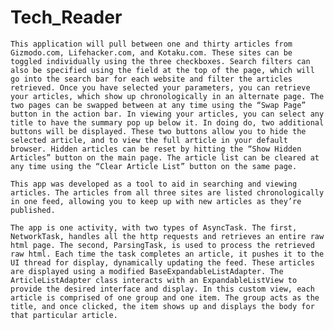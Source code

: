 Tech_Reader
===========

	This application will pull between one and thirty articles from Gizmodo.com, Lifehacker.com, and Kotaku.com. These sites can be toggled individually using the three checkboxes. Search filters can also be specified using the field at the top of the page, which will go into the search bar for each website and filter the articles retrieved. Once you have selected your parameters, you can retrieve your articles, which show up chronologically in an alternate page. The two pages can be swapped between at any time using the “Swap Page” button in the action bar. In viewing your articles, you can select any title to have the summary pop up below it. In doing do, two additional buttons will be displayed. These two buttons allow you to hide the selected article, and to view the full article in your default browser. Hidden articles can be reset by hitting the “Show Hidden Articles” button on the main page. The article list can be cleared at any time using the “Clear Article List” button on the same page.

	This app was developed as a tool to aid in searching and viewing articles. The articles from all three sites are listed chronologically in one feed, allowing you to keep up with new articles as they’re published.

	The app is one activity, with two types of AsyncTask. The first, NetworkTask, handles all the http requests and retrieves an entire raw html page. The second, ParsingTask, is used to process the retrieved raw html. Each time the task completes an article, it pushes it to the UI thread for display, dynamically updating the feed. These articles are displayed using a modified BaseExpandableListAdapter. The ArticleListAdapter class interacts with an ExpandableListView to provide the desired interface and display. In this custom view, each article is comprised of one group and one item. The group acts as the title, and once clicked, the item shows up and displays the body for that particular article.
